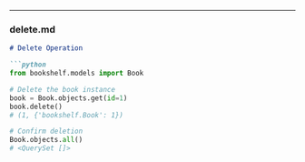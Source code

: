 
---

### **delete.md**
```markdown
# Delete Operation

```python
from bookshelf.models import Book

# Delete the book instance
book = Book.objects.get(id=1)
book.delete()
# (1, {'bookshelf.Book': 1})

# Confirm deletion
Book.objects.all()
# <QuerySet []>
